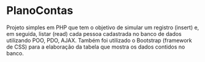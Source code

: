 # PlanoContas

Projeto simples em PHP que tem o objetivo de simular um registro (insert) e, em seguida, listar (read) cada pessoa cadastrada no banco de dados utilizando POO, PDO, AJAX.
Também foi utilizado o Bootstrap (framework de CSS) para a elaboração da tabela que mostra os dados contidos no banco.